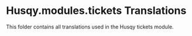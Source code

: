 # Husqy.modules.tickets Translations

This folder contains all translations used in the Husqy tickets module.

